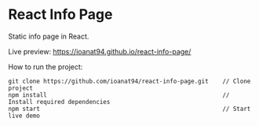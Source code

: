 # React Info Page
Static info page in React.  

Live preview: https://ioanat94.github.io/react-info-page/

How to run the project:  

```
git clone https://github.com/ioanat94/react-info-page.git    // Clone project  
npm install                                                  // Install required dependencies  
npm start                                                    // Start live demo  
```
